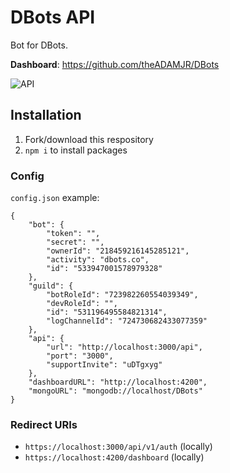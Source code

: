 # DBots API
Bot for DBots.

**Dashboard**: https://github.com/theADAMJR/DBots

![API](https://socialify.git.ci/DBots-co/API/image?description=1&descriptionEditable=API%20Routes%2FServer%20files%20for%20dbots.co&font=Source%20Code%20Pro&forks=1&issues=1&language=1&logo=https%3A%2F%2Favatars0.githubusercontent.com%2Fu%2F70011081%3Fs%3D200%26v%3D4&owner=1&pattern=Plus&pulls=1&stargazers=1&theme=Dark)

## Installation
1) Fork/download this respository
2) `npm i` to install packages

### Config
`config.json` example:
```
{
    "bot": {
        "token": "",
        "secret": "",
        "ownerId": "218459216145285121",
        "activity": "dbots.co",
        "id": "533947001578979328"
    },
    "guild": {
        "botRoleId": "723982260554039349",
        "devRoleId": "",
        "id": "531196495584821314",
        "logChannelId": "724730682433077359"
    },
    "api": {
        "url": "http://localhost:3000/api",
        "port": "3000",
        "supportInvite": "uDTgxyg"
    },
    "dashboardURL": "http://localhost:4200",
    "mongoURL": "mongodb://localhost/DBots"
}
```

### Redirect URIs
- `https://localhost:3000/api/v1/auth` (locally)
- `https://localhost:4200/dashboard` (locally)
